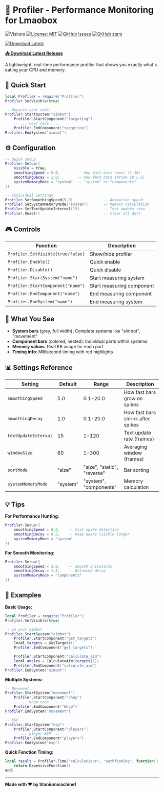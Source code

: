 # 🎯 Profiler - Performance Monitoring for Lmaobox

![Visitors](https://api.visitorbadge.io/api/visitors?path=https%3A%2F%2Fgithub.com%2Ftitaniummachine1%2FLmaobox_Profiler&label=Visitors&countColor=%23263759&style=plastic)
[![License: MIT](https://img.shields.io/badge/License-MIT-yellow.svg)](https://opensource.org/licenses/MIT)
[![GitHub issues](https://img.shields.io/github/issues/titaniummachine1/Lmaobox_Profiler.svg)](https://github.com/titaniummachine1/Lmaobox_Profiler/issues)
[![GitHub stars](https://img.shields.io/github/stars/titaniummachine1/Lmaobox_Profiler.svg)](https://github.com/titaniummachine1/Lmaobox_Profiler/stargazers)

[![Download Latest](https://img.shields.io/github/downloads/titaniummachine1/Lmaobox_Profiler/total.svg?style=for-the-badge&logo=download&label=Download%20Latest)](https://github.com/titaniummachine1/Lmaobox_Profiler/releases/latest/download/Profiler.lua)

**[📥 Download Latest Release](https://github.com/titaniummachine1/Profiler/releases/latest/download/Profiler.zip)**

A lightweight, real-time performance profiler that shows you exactly what's eating your CPU and memory.

## 🚀 Quick Start

```lua
local Profiler = require("Profiler")
Profiler.SetVisible(true)

-- Measure your code
Profiler.StartSystem("aimbot")
    Profiler.StartComponent("targeting")
    -- ... your code ...
    Profiler.EndComponent("targeting")
Profiler.EndSystem("aimbot")
```

## ⚙️ Configuration

```lua
-- Quick setup
Profiler.Setup({
    visible = true,
    smoothingSpeed = 5.0,        -- How fast bars react (1-10)
    smoothingDecay = 1.0,        -- How fast bars shrink (0.5-2)
    systemMemoryMode = "system"  -- "system" or "components"
})

-- Individual settings
Profiler.SetSmoothingSpeed(5.0)              -- Animation speed
Profiler.SetSystemMemoryMode("system")       -- Memory calculation
Profiler.SetTextUpdateInterval(15)           -- Text update rate
Profiler.Reset()                             -- Clear all data
```

## 🎮 Controls

| Function                          | Description               |
| --------------------------------- | ------------------------- |
| `Profiler.SetVisible(true/false)` | Show/hide profiler        |
| `Profiler.Enable()`               | Quick enable              |
| `Profiler.Disable()`              | Quick disable             |
| `Profiler.StartSystem("name")`    | Start measuring system    |
| `Profiler.StartComponent("name")` | Start measuring component |
| `Profiler.EndComponent("name")`   | End measuring component   |
| `Profiler.EndSystem("name")`      | End measuring system      |

## 🎨 What You See

- **System bars** (grey, full width): Complete systems like "aimbot", "movement"
- **Component bars** (colored, nested): Individual parts within systems
- **Memory values**: Real KB usage for each part
- **Timing info**: Millisecond timing with red highlights

## 📊 Settings Reference

| Setting              | Default  | Range                       | Description                       |
| -------------------- | -------- | --------------------------- | --------------------------------- |
| `smoothingSpeed`     | 5.0      | 0.1-20.0                    | How fast bars grow on spikes      |
| `smoothingDecay`     | 1.0      | 0.1-20.0                    | How fast bars shrink after spikes |
| `textUpdateInterval` | 15       | 1-120                       | Text update rate (frames)         |
| `windowSize`         | 60       | 1-300                       | Averaging window (frames)         |
| `sortMode`           | "size"   | "size", "static", "reverse" | Bar sorting                       |
| `systemMemoryMode`   | "system" | "system", "components"      | Memory calculation                |

## 💡 Tips

**For Performance Hunting:**

```lua
Profiler.Setup({
    smoothingSpeed = 8.0,    -- Fast spike detection
    smoothingDecay = 0.5,    -- Keep peaks visible longer
    systemMemoryMode = "system"
})
```

**For Smooth Monitoring:**

```lua
Profiler.Setup({
    smoothingSpeed = 3.0,    -- Smooth animations
    smoothingDecay = 1.5,    -- Balanced decay
    systemMemoryMode = "components"
})
```

## 📝 Examples

**Basic Usage:**

```lua
local Profiler = require("Profiler")
Profiler.SetVisible(true)

-- In your aimbot
Profiler.StartSystem("aimbot")
    Profiler.StartComponent("get_targets")
    local targets = GetTargets()
    Profiler.EndComponent("get_targets")

    Profiler.StartComponent("calculate_aim")
    local angles = CalculateAim(targets[1])
    Profiler.EndComponent("calculate_aim")
Profiler.EndSystem("aimbot")
```

**Multiple Systems:**

```lua
-- Movement
Profiler.StartSystem("movement")
    Profiler.StartComponent("bhop")
    -- ... bhop code ...
    Profiler.EndComponent("bhop")
Profiler.EndSystem("movement")

-- ESP
Profiler.StartSystem("esp")
    Profiler.StartComponent("players")
    -- ... player ESP ...
    Profiler.EndComponent("players")
Profiler.EndSystem("esp")
```

**Quick Function Timing:**

```lua
local result = Profiler.Time("calculations", "pathfinding", function()
    return ExpensiveFunction()
end)
```

---

**Made with ❤️ by titaniummachine1**
